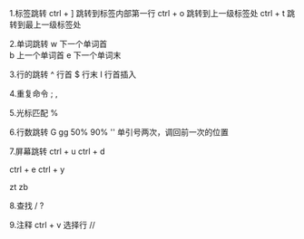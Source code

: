 1.标签跳转
ctrl + ] 跳转到标签内部第一行
ctrl + o 跳转到上一级标签处
ctrl + t 跳转到最上一级标签处

2.单词跳转
w 下一个单词首  
b 上一个单词首
e 下一个单词末

3.行的跳转
^ 行首
$ 行末
I 行首插入 

4.重复命令
;
,

5.光标匹配
%

6.行数跳转
G
gg
50%
90%
'' 单引号两次，调回前一次的位置

7.屏幕跳转
ctrl + u
ctrl + d

ctrl + e
ctrl + y

zt
zb

8.查找
/
?

9.注释
ctrl + v
选择行
//

